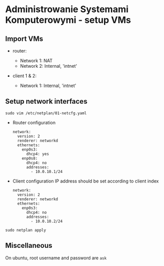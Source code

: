 # Administrowanie Systemami Komputerowymi - setup VMs

## Import VMs

* router:
  * Network 1: NAT
  * Network 2: Internal, 'intnet'

* client 1 & 2:
  * Network 1: Internal, 'intnet'

## Setup network interfaces

```
sudo vim /etc/netplan/01-netcfg.yaml
```

* Router configuration
    ```
    network:
      version: 2
      renderer: networkd
      ethernets:
        enp0s3:
          dhcp4: yes
        enp0s8:
          dhcp4: no
          addresses:
            - 10.0.10.1/24  
    ```

* Client configuration
  IP address should be set according to client index
    ```
    network:
      version: 2
      renderer: networkd
      ethernets:
        enp0s3:
          dhcp4: no
          addresses:
            - 10.0.10.2/24  
    ```


```
sudo netplan apply
```

## Miscellaneous

On ubuntu, root username and password are `ask`
